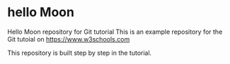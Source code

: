 # hello Moon
Hello Moon repository for Git tutorial
This is an example repository for the Git tutoial on https://www.w3schools.com

This repository is built step by step in the tutorial.

